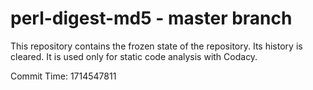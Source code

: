 # perl-digest-md5 - master branch

This repository contains the frozen state of the repository.
Its history is cleared. It is used only for static code
analysis with Codacy.

Commit Time: 1714547811